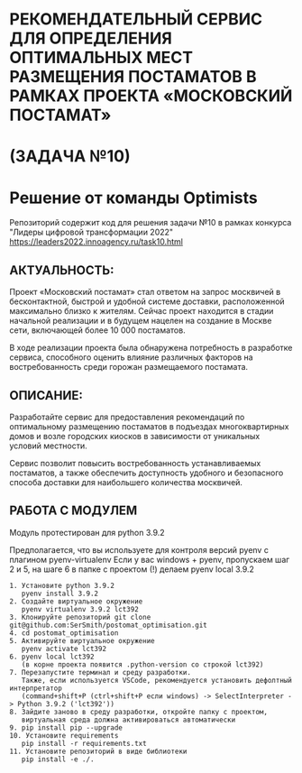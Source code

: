 # РЕКОМЕНДАТЕЛЬНЫЙ СЕРВИС ДЛЯ ОПРЕДЕЛЕНИЯ ОПТИМАЛЬНЫХ МЕСТ РАЗМЕЩЕНИЯ ПОСТАМАТОВ В РАМКАХ ПРОЕКТА «МОСКОВСКИЙ ПОСТАМАТ»
# (ЗАДАЧА №10)
# Решение от команды Optimists

Репозиторий содержит код для решения задачи №10 в рамках конкурса "Лидеры цифровой трансформации 2022"
https://leaders2022.innoagency.ru/task10.html

## АКТУАЛЬНОСТЬ:
Проект «Московский постамат» стал ответом на запрос москвичей в бесконтактной, быстрой и удобной системе доставки, расположенной максимально близко к жителям. Сейчас проект находится в стадии начальной реализации и в будущем нацелен на создание в Москве сети, включающей более 10 000 постаматов.

В ходе реализации проекта была обнаружена потребность в разработке сервиса, способного оценить влияние различных факторов на востребованность среди горожан размещаемого постамата.

## ОПИСАНИЕ:
Разработайте сервис для предоставления рекомендаций по оптимальному размещению постаматов в подъездах многоквартирных домов и возле городских киосков в зависимости от уникальных условий местности.

Сервис позволит повысить востребованность устанавливаемых постаматов, а также обеспечить доступность удобного и безопасного способа доставки для наибольшего количества москвичей.

## РАБОТА С МОДУЛЕМ

Модуль протестирован для python 3.9.2

Предполагается, что вы используете для контроля версий pyenv с плагином pyenv-virtualenv
Если у вас windows + pyenv, пропускаем шаг 2 и 5, на шаге 6 в папке с проектом (!)
делаем pyenv local 3.9.2

    1. Установите python 3.9.2
       pyenv install 3.9.2
    2. Создайте виртуальное окружение 
       pyenv virtualenv 3.9.2 lct392
    3. Клонируйте репозиторий git clone git@github.com:SerSmith/postomat_optimisation.git
    4. cd postomat_optimisation
    5. Активируйте виртуальное окружение
       pyenv activate lct392
    6. pyenv local lct392
       (в корне проекта появится .python-version со строкой lct392)
    7. Перезапустите терминал и среду разработки.
       Также, если используется VSCode, рекомендуется установить дефолтный интерпретатор
       (command+shift+P (ctrl+shift+P если windows) -> SelectInterpreter -> Python 3.9.2 ('lct392'))
    8. Зайдите заново в среду разработки, откройте папку с проектом,
       виртуальная среда должна активироваться автоматически
    9. pip install pip --upgrade
    10. Установите requirements
       pip install -r requirements.txt
    11. Установите репозиторий в виде библиотеки
       pip install -e ./.
